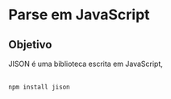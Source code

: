 # Parse em JavaScript
## Objetivo
JISON é uma biblioteca escrita em JavaScript,

\
`npm install jison`
